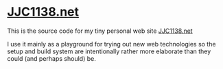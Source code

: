 # [JJC1138.net](http://jjc1138.net/)
This is the source code for my tiny personal web site [JJC1138.net](http://jjc1138.net/)

I use it mainly as a playground for trying out new web technologies so the setup and build system are intentionally rather more elaborate than they could (and perhaps should) be.
